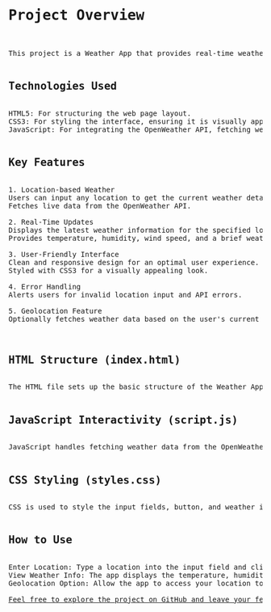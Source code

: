 <pre>
<h1>Project Overview</h1>
  
This project is a Weather App that provides real-time weather updates for any location entered by the user. The app fetches data from the OpenWeather API and displays the current weather conditions, including temperature, humidity, wind speed, and a brief description.

<h2>Technologies Used</h2>
HTML5: For structuring the web page layout.
CSS3: For styling the interface, ensuring it is visually appealing and responsive.
JavaScript: For integrating the OpenWeather API, fetching weather data, and updating the UI dynamically.

<h2>Key Features</h2>
1. Location-based Weather
Users can input any location to get the current weather details.
Fetches live data from the OpenWeather API.
  
2. Real-Time Updates
Displays the latest weather information for the specified location.
Provides temperature, humidity, wind speed, and a brief weather description.
  
3. User-Friendly Interface
Clean and responsive design for an optimal user experience.
Styled with CSS3 for a visually appealing look.
  
4. Error Handling
Alerts users for invalid location input and API errors.
  
5. Geolocation Feature
Optionally fetches weather data based on the user's current location if permitted.
  

<h2>HTML Structure (index.html)</h2>
The HTML file sets up the basic structure of the Weather App, including input fields for location, a button to fetch weather data, and containers to display the weather information.

<h2>JavaScript Interactivity (script.js)</h2>
JavaScript handles fetching weather data from the OpenWeather API, displaying it in the UI, and optionally using the user's current location to get weather data.

<h2>CSS Styling (styles.css)</h2>
CSS is used to style the input fields, button, and weather information container, ensuring the app is visually appealing and responsive.

<h2>How to Use</h2>
Enter Location: Type a location into the input field and click "Get Weather" to fetch the current weather data.
View Weather Info: The app displays the temperature, humidity, wind speed, and a brief weather description for the specified location.
Geolocation Option: Allow the app to access your location to get weather updates based on your current position.
  
<u>Feel free to explore the project on GitHub and leave your feedback. Thank you for visiting my repository!</u>
  
</pre>
